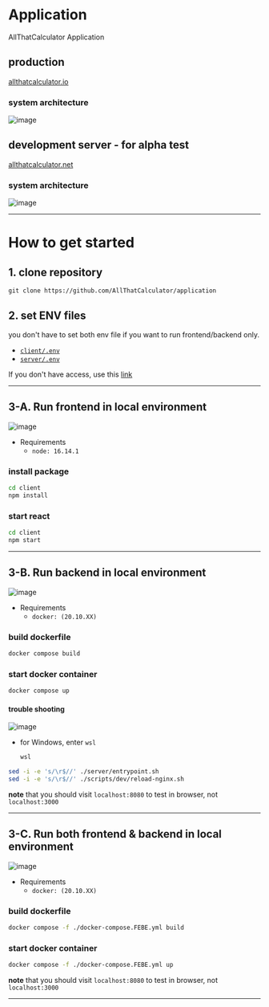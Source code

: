 # Application

AllThatCalculator Application

## production

[allthatcalculator.io](https://allthatcalculator.io)

### system architecture

![image](https://user-images.githubusercontent.com/78730403/210151266-8e113d99-20c5-49c4-bfec-c165e163a7de.png)

## development server - for alpha test

[allthatcalculator.net](http://www.allthatcalculator.net)

### system architecture

![image](https://user-images.githubusercontent.com/78730403/211194669-853463e1-d459-4d36-b34f-9ab2dd2972f3.png)

---

# How to get started

## 1. clone repository

`git clone https://github.com/AllThatCalculator/application`

## 2. set ENV files

you don't have to set both env file if you want to run frontend/backend only.

- [`client/.env`](https://iewha-my.sharepoint.com/:u:/r/personal/jiyoung_06_i_ewha_ac_kr/Documents/PKB/ATC/env_file/dev/client.env?csf=1&web=1&e=xEXL7o)
- [`server/.env`](https://iewha-my.sharepoint.com/:u:/r/personal/jiyoung_06_i_ewha_ac_kr/Documents/PKB/ATC/env_file/dev/server.env?csf=1&web=1&e=0Ijrzg)

If you don't have access, use this [link](https://iewha-my.sharepoint.com/:f:/g/personal/jiyoung_06_i_ewha_ac_kr/EpJi4WzlxJpDl7Y3TQc6kScBvDjSg8kjucqMGiIqF4GWBw?e=REDyJl)

---

## 3-A. Run frontend in local environment

![image](https://user-images.githubusercontent.com/78730403/211194688-49a99337-40e1-42f7-be01-2d77d2789a14.png)

- Requirements
  - `node: 16.14.1`

### install package

```bash
cd client
npm install
```

### start react

```bash
cd client
npm start
```

---

## 3-B. Run backend in local environment

![image](https://user-images.githubusercontent.com/78730403/211194867-9e8cf188-ef2c-4b19-ae98-7029352e3b9e.png)

- Requirements
  - `docker: (20.10.XX)`

### build dockerfile

```bash
docker compose build
```

### start docker container

```bash
docker compose up
```

#### trouble shooting

![image](https://user-images.githubusercontent.com/78730403/210150591-9bfb7ebc-ade0-472c-a152-375524657431.png)

- for Windows, enter `wsl`
  ```bash
  wsl
  ```

```bash
sed -i -e 's/\r$//' ./server/entrypoint.sh
sed -i -e 's/\r$//' ./scripts/dev/reload-nginx.sh
```

**note** that you should visit `localhost:8080` to test in browser, not `localhost:3000`

---

## 3-C. Run both frontend & backend in local environment

![image](https://user-images.githubusercontent.com/78730403/211195240-2cfcb903-5765-4bc6-8e3c-d0dbd07e466b.png)

- Requirements
  - `docker: (20.10.XX)`

### build dockerfile

```bash
docker compose -f ./docker-compose.FEBE.yml build
```

### start docker container

```bash
docker compose -f ./docker-compose.FEBE.yml up
```

**note** that you should visit `localhost:8080` to test in browser, not `localhost:3000`

---
